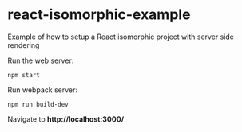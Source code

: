 # react-isomorphic-example
Example of how to setup a React isomorphic project with server side rendering

Run the web server:

    npm start

Run webpack server:

    npm run build-dev


Navigate to __http://localhost:3000/__